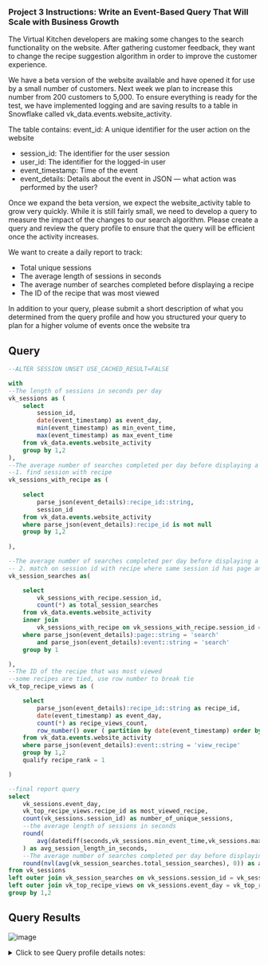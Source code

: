 ### Project 3 Instructions: Write an Event-Based Query That Will Scale with Business Growth

The Virtual Kitchen developers are making some changes to the search functionality on the website. After gathering customer feedback, they want to change the recipe suggestion algorithm in order to improve the customer experience.

We have a beta version of the website available and have opened it for use by a small number of customers. Next week we plan to increase this number from 200 customers to 5,000. To ensure everything is ready for the test, we have implemented logging and are saving results to a table in Snowflake called vk_data.events.website_activity.

The table contains: 
event_id: A unique identifier for the user action on the website
* session_id: The identifier for the user session
* user_id: The identifier for the logged-in user
* event_timestamp: Time of the event
* event_details: Details about the event in JSON — what action was performed by the user?

Once we expand the beta version, we expect the website_activity table to grow very quickly. While it is still fairly small, we need to develop a query to measure the impact of the changes to our search algorithm. Please create a query and review the query profile to ensure that the query will be efficient once the activity increases.

We want to create a daily report to track:

* Total unique sessions
* The average length of sessions in seconds
* The average number of searches completed before displaying a recipe 
* The ID of the recipe that was most viewed 

In addition to your query, please submit a short description of what you determined from the query profile and how you structured your query to plan for a higher volume of events once the website tra

## Query

``` sql
--ALTER SESSION UNSET USE_CACHED_RESULT=FALSE

with 
--The length of sessions in seconds per day
vk_sessions as (
	select 
        session_id, 
        date(event_timestamp) as event_day,
        min(event_timestamp) as min_event_time,
        max(event_timestamp) as max_event_time
	from vk_data.events.website_activity
	group by 1,2
),
--The average number of searches completed per day before displaying a recipe
--1. find session with recipe
vk_sessions_with_recipe as (
        
    select 
        parse_json(event_details):recipe_id::string, 
        session_id
    from vk_data.events.website_activity
    where parse_json(event_details):recipe_id is not null
    group by 1,2
        
),

--The average number of searches completed per day before displaying a recipe
-- 2. match on session id with recipe where same session id has page and event = search
vk_session_searches as(

    select 
        vk_sessions_with_recipe.session_id,
        count(*) as total_session_searches
    from vk_data.events.website_activity
    inner join
        vk_sessions_with_recipe on vk_sessions_with_recipe.session_id = vk_data.events.website_activity.session_id
    where parse_json(event_details):page::string = 'search'
        and parse_json(event_details):event::string = 'search'
    group by 1

),
--The ID of the recipe that was most viewed
--some recipes are tied, use row number to break tie
vk_top_recipe_views as (

    select 
        parse_json(event_details):recipe_id::string as recipe_id,
        date(event_timestamp) as event_day,
        count(*) as recipe_views_count,
        row_number() over ( partition by date(event_timestamp) order by recipe_views_count desc) as recipe_rank
    from vk_data.events.website_activity
    where parse_json(event_details):event::string = 'view_recipe'
    group by 1,2
    qualify recipe_rank = 1

)

--final report query
select 
    vk_sessions.event_day,
    vk_top_recipe_views.recipe_id as most_viewed_recipe,
    count(vk_sessions.session_id) as number_of_unique_sessions,
    --the average length of sessions in seconds
    round(
        avg(datediff(seconds,vk_sessions.min_event_time,vk_sessions.max_event_time))
    ) as avg_session_length_in_seconds,
    --The average number of searches completed per day before displaying a recipe
    round(nvl(avg(vk_session_searches.total_session_searches), 0)) as avg_num_searches_before_view_recipe
from vk_sessions
left outer join vk_session_searches on vk_sessions.session_id = vk_session_searches.session_id
left outer join vk_top_recipe_views on vk_sessions.event_day = vk_top_recipe_views.event_day
group by 1,2
```
## Query Results
![image](https://user-images.githubusercontent.com/8420258/219904907-96a3bb3f-525e-4b7b-b2ab-020d4d96cdd7.png)



<details>
    <summary>Click to see Query profile details notes:</summary>

```sql
with vk_total_unique_sessions as (
select count(*)
from (select session_id
		from vk_data.events.website_activity
		group by 1)
)
```

select * from vk_total_unique_sessions
![image](https://user-images.githubusercontent.com/8420258/219759651-dc9b042b-6c6e-4601-9cc6-83320e67980c.png)



```sql
with vk_total_unique_sessions as (
	select count(distinct session_id)
	from vk_data.events.website_activity
)
select * from vk_total_unique_sessions
```

![image](https://user-images.githubusercontent.com/8420258/219760854-0f86d785-1db9-4e7f-a4bd-aa9185ff519b.png)
	
</details>	

